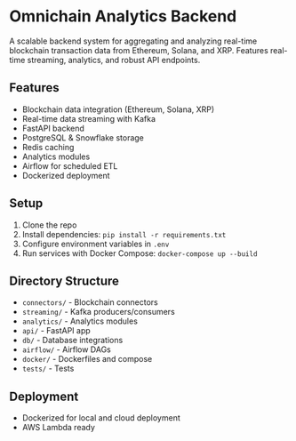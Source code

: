 # Omnichain Analytics Backend

A scalable backend system for aggregating and analyzing real-time blockchain transaction data from Ethereum, Solana, and XRP. Features real-time streaming, analytics, and robust API endpoints.

## Features
- Blockchain data integration (Ethereum, Solana, XRP)
- Real-time data streaming with Kafka
- FastAPI backend
- PostgreSQL & Snowflake storage
- Redis caching
- Analytics modules
- Airflow for scheduled ETL
- Dockerized deployment

## Setup
1. Clone the repo
2. Install dependencies: `pip install -r requirements.txt`
3. Configure environment variables in `.env`
4. Run services with Docker Compose: `docker-compose up --build`

## Directory Structure
- `connectors/` - Blockchain connectors
- `streaming/` - Kafka producers/consumers
- `analytics/` - Analytics modules
- `api/` - FastAPI app
- `db/` - Database integrations
- `airflow/` - Airflow DAGs
- `docker/` - Dockerfiles and compose
- `tests/` - Tests

## Deployment
- Dockerized for local and cloud deployment
- AWS Lambda ready 